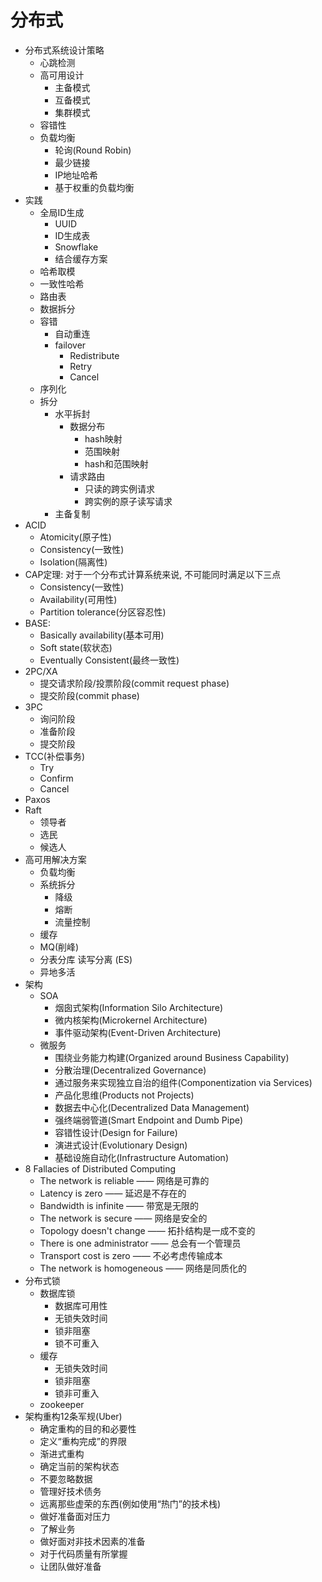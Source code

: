 # 分布式
- 分布式系统设计策略
    - 心跳检测
    - 高可用设计
        - 主备模式
        - 互备模式
        - 集群模式
    - 容错性
    - 负载均衡
        - 轮询(Round Robin)
        - 最少链接
        - IP地址哈希
        - 基于权重的负载均衡
- 实践
    - 全局ID生成
        - UUID
        - ID生成表
        - Snowflake
        - 结合缓存方案
    - 哈希取模
    - 一致性哈希
    - 路由表
    - 数据拆分
    - 容错
        - 自动重连
        - failover
            - Redistribute
            - Retry
            - Cancel
    - 序列化
    - 拆分
        - 水平拆封
            - 数据分布
                - hash映射
                - 范围映射
                - hash和范围映射
            - 请求路由
                - 只读的跨实例请求
                - 跨实例的原子读写请求
        - 主备复制
- ACID
    - Atomicity(原子性)
    - Consistency(一致性)
    - Isolation(隔离性)
- CAP定理: 对于一个分布式计算系统来说, 不可能同时满足以下三点
    - Consistency(一致性)
    - Availability(可用性)
    - Partition tolerance(分区容忍性)
- BASE: 
    - Basically availability(基本可用)
    - Soft state(软状态)
    - Eventually Consistent(最终一致性)
- 2PC/XA
    - 提交请求阶段/投票阶段(commit request phase)
    - 提交阶段(commit phase)
- 3PC
    - 询问阶段
    - 准备阶段
    - 提交阶段
- TCC(补偿事务)
    - Try
    - Confirm
    - Cancel
- Paxos
- Raft
    - 领导者
    - 选民
    - 候选人
- 高可用解决方案
    - 负载均衡
    - 系统拆分
        - 降级
        - 熔断
        - 流量控制
    - 缓存
    - MQ(削峰)
    - 分表分库 读写分离 (ES)
    - 异地多活
- 架构
    - SOA
        - 烟囱式架构(Information Silo Architecture)
        - 微内核架构(Microkernel Architecture)
        - 事件驱动架构(Event-Driven Architecture)
    - 微服务
        - 围绕业务能力构建(Organized around Business Capability)
        - 分散治理(Decentralized Governance)
        - 通过服务来实现独立自治的组件(Componentization via Services)
        - 产品化思维(Products not Projects)
        - 数据去中心化(Decentralized Data Management)
        - 强终端弱管道(Smart Endpoint and Dumb Pipe)
        - 容错性设计(Design for Failure)
        - 演进式设计(Evolutionary Design)
        - 基础设施自动化(Infrastructure Automation)
- 8 Fallacies of Distributed Computing
    - The network is reliable —— 网络是可靠的
    - Latency is zero —— 延迟是不存在的
    - Bandwidth is infinite —— 带宽是无限的
    - The network is secure —— 网络是安全的
    - Topology doesn't change —— 拓扑结构是一成不变的
    - There is one administrator —— 总会有一个管理员
    - Transport cost is zero —— 不必考虑传输成本
    - The network is homogeneous —— 网络是同质化的
- 分布式锁
    - 数据库锁
        - 数据库可用性
        - 无锁失效时间
        - 锁非阻塞
        - 锁不可重入
    - 缓存
        - 无锁失效时间
        - 锁非阻塞
        - 锁非可重入
    - zookeeper
- 架构重构12条军规(Uber)
    - 确定重构的目的和必要性
    - 定义“重构完成”的界限
    - 渐进式重构
    - 确定当前的架构状态
    - 不要忽略数据
    - 管理好技术债务
    - 远离那些虚荣的东西(例如使用“热门”的技术栈)
    - 做好准备面对压力
    - 了解业务
    - 做好面对非技术因素的准备
    - 对于代码质量有所掌握
    - 让团队做好准备